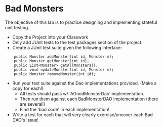 # Bad Monsters
The objective of this lab is to practice designing and implementing stateful unit testing.

- Copy the Project into your Classwork
- Only add JUnit tests to the test packages section of the project.
- Create a JUnit test suite given the following interface: 
```
    public Monster addMonster(int id, Monster m);
    public Monster getMonster(int id);
    public List<Monster> getAllMonsters();
    public void updateMonster(int id, Monster m);
    public Monster removeMonster(int id);
```
- Run your test suite against the Dao implementations provided. (Make a copy for each!)
	- All tests should pass w/ 'AGoodMonsterDao' implementation.
	- Then run them against each BadMonsterDAO implementation (there are several!)
	 - Find the 'bad code' in each implementation!
 - Write a test for each that will very clearly exercise/uncover each Bad DAO's issue!